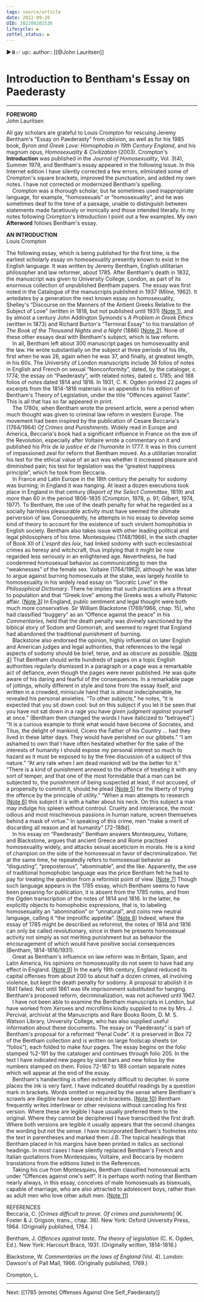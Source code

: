 ```yaml
---
tags: source/article
date: 2022-09-20
UID: 202209201536
lifecycle: ▶️
zettel_status: ▶️
---
```

▶️⏸️✅
up::
author:: [[@John Lauritsen]]
# Introduction to Bentham's Essay on Paederasty
---

**FOREWORD**  
John Lauritsen

All gay scholars are grateful to Louis Crompton for rescuing Jeremy Bentham's “Essay on Paederasty” from oblivion, as well as for his 1985 book, _Byron and Greek Love: Homophobia in 19th Century England_, and his magnum opus, _Homosexuality & Civilization_ (2003). Crompton's **Introduction** was published in the _Journal of Homosexuality_, Vol. 3(4), Summer 1978, and Bentham's essay appeared in the following issue. In this Internet edition I have silently corrected a few errors, eliminated some of Crompton's square brackets, improved the punctuation, and added my own notes. I have not corrected or modernized Bentham's spelling.  
    Crompton was a thorough scholar, but he sometimes used inappropriate language, for example, “homosexuals” or “homosexuality”, and he was sometimes deaf to the tone of a passage, unable to distinguish between statements made facetiously or ironically and those intended literally. In my notes following Crompton's Introduction I point out a few examples. My own **Afterword** follows Bentham's essay.

**AN INTRODUCTION**  
Louis Crompton

The following essay, which is being published for the first time, is the earliest scholarly essay on homosexuality presently known to exist in the English language. It was written by Jeremy Bentham, English utilitarian philosopher and law reformer, about 1785. After Bentham's death in 1832, the manuscript was given to University College, London, as part of its enormous collection of unpublished Bentham papers. The essay was first noted in the Catalogue of the manuscripts published in 1937 (Milne, 1962). It antedates by a generation the next known essay on homosexuality, Shelley's “Discourse on the Manners of the Antient Greeks Relative to the Subject of Love” (written in 1818, but not published until 1931) \[[Note 1](https://paganpressbooks.com/jpl/JB-INTRO.HTM#note1)\], and by almost a century John Addington Symonds's _A Problem in Greek Ethics_ (written in 1873) and Richard Burton's “Terminal Essay” to his translation of _The Book of the Thousand Nights and a Night_ (1886) \[[Note 2](https://paganpressbooks.com/jpl/JB-INTRO.HTM#note2)\]. None of these other essays deal with Bentham's subject, which is law reform.  
    In all, Bentham left about 300 manuscript pages on homosexuality and the law. He wrote substantially on the subject at three periods of his life, first when he was 26, again when he was 37, and finally, at greatest length, in his 60s. The University of London manuscripts include 36 folios of notes in English and French on sexual “Nonconformity”, dated, by the cataloger, c. 1774; the essay on “Paederasty”, with related notes, dated c. 1785; and 188 folios of notes dated 1814 and 1816. In 1931, C. K. Ogden printed 22 pages of excerpts from the 1814-1816 materials in an appendix to his edition of Bentham's Theory of Legislation, under the title “Offences against Taste”. This is all that has so far appeared in print.  
    The 1780s, when Bentham wrote the present article, were a period when much thought was given to criminal law reform in western Europe. The movement had been inspired by the publication of Cesare Beccaria's (1764/1964) _Of Crimes and Punishments_. Widely read in Europe and America, Beccaria's book had a significant influence in France on the eve of the Revolution, especially after Voltaire wrote a commentary on it and published his _Prix de la justice et de l'humanite_ in 1777. It was in this current of impassioned zeal for reform that Bentham moved. As a utilitarian moralist his test for the ethical value of an act was whether it increased pleasure and diminished pain; his test for legislation was the “greatest happiness principle”, which he took from Beccaria.  
    In France and Latin Europe in the 18th century the penalty for sodomy was burning; in England it was hanging. At least a dozen executions took place in England in that century (_Report of the Select Committee_, 1819) and more than 60 in the period 1806-1835 (Crompton, 1978, p. 91; Gilbert, 1974, 1977). To Bentham, the use of the death penalty for what he regarded as a socially harmless pleasurable activity must have seemed the ultimate perversion of law. Consequently, he attempts in his essay to develop some kind of theory to account for the existence of such virulent homophobia in English society. Bentham also takes issue with other leading political and legal philosophers of his time. Montesquieu (1748/1966), in the sixth chapter of Book XII of _L'esprit des loix_, had linked sodomy with such ecclesiastical crimes as heresy and witchcraft, thus implying that it might be now regarded less seriously in an enlightened age. Nevertheless, he had condemned homosexual behavior as communicating to men the “weaknesses” of the female sex. Voltaire (1764/1962), although he was later to argue against burning homosexuals at the stake, was largely hostile to homosexuality in his widely read essay on “Socratic Love” in the _Philosophical Dictionary_. There he implies that such practices are a threat to population and that “Greek love” among the Greeks was a wholly Platonic affair. \[[Note 3](https://paganpressbooks.com/jpl/JB-INTRO.HTM#note3)\] In England, public sentiment and legal thought were both much more conservative. Sir William Blackstone (1769/1966, chap. 15), who had classified “buggery” as an “Offence against the peace” in his _Commentaries_, held that the death penalty was divinely sanctioned by the biblical story of Sodom and Gomorrah, and seemed to regret that England had abandoned the traditional punishment of burning.  
    Blackstone also endorsed the opinion, highly influential on later English and American judges and legal authorities, that references to the legal aspects of sodomy should be brief, terse, and as obscure as possible. \[[Note 4](https://paganpressbooks.com/jpl/JB-INTRO.HTM#note4)\] That Bentham should write hundreds of pages on a topic English authorities regularly dismissed in a paragraph or a page was a remarkable act of defiance, even though the pages were never published. He was quite aware of his daring and fearful of the consequences. In a remarkable page of jottings, wholly different in style and tone from the essay itself, and written in a crowded, miniscule hand that is almost indecipherable, he revealed his personal anxieties. “To other subjects,” he notes, “it is expected that you sit down cool: but on this subject if you let it be seen that you have not sat down in a rage you have _given judgment against_ yourself at once.” (Bentham then changed the words I have italicized to “betrayed”.) “It is a curious example to think what would have become of Socrates, and Titus, the delight of mankind, Cicero the Father of his Country ... had they lived in these latter days. They would have perished on our gibbets.” “I am ashamed to own that I have often hesitated whether for the sake of the interests of humanity I should expose my personal interest so much to hazard as it must be exposed to by the free discussion of a subject of this nature.” “At any rate when I am dead mankind will be the better for it.” “There is a kind of punishment annexed to the offence of treating it with any sort of temper, and that one of the most formidable that a man can be subjected to, the punishment of being suspected at least, if not accused, of a propensity to committ it, should he plead \[[Note 5](https://paganpressbooks.com/jpl/JB-INTRO.HTM#note5)\] for the liberty of trying the offence by the principle of utility.” “When a man attempts to research \[[Note 6](https://paganpressbooks.com/jpl/JB-INTRO.HTM#note6)\] this subject it is with a halter about his neck. On this subject a man may indulge his spleen without controul. Cruelty and intolerance, the most odious and most mischievous passions in human nature, screen themselves behind a mask of virtue.” In speaking of this crime, men “make a merit of discarding all reason and all humanity” \[72-188d\].  
    In his essay on “Paederasty” Bentham answers Montesquieu, Voltaire, and Blackstone, argues that ancient Greece and Rome practised homosexuality widely, and attacks sexual asceticism in morals. He is a kind of champion on the side of the homosexual in favor of decriminalization. Yet at the same time, he repeatedly refers to homosexual behavior as “disgusting”, “preposterous”, “abominable”, and the like. Apparently, the use of traditional homophobic language was the price Bentham felt he had to pay for treating the question from a reformist point of view. \[[Note 7](https://paganpressbooks.com/jpl/JB-INTRO.HTM#note7)\] Though such language appears in the 1785 essay, which Bentham seems to have been preparing for publication, it is absent from the 1785 notes, and from the Ogden transcription of the notes of 1814 and 1816. In the latter, he explicitly objects to homophobic expressions, that is, to labeling homosexuality an “abomination” or “unnatural”, and coins new neutral language, calling it “the improlific appetite”. \[[Note 8](https://paganpressbooks.com/jpl/JB-INTRO.HTM#note8)\] Indeed, where the essay of 1785 might be described as reformist, the notes of 1814 and 1816 can only be called revolutionary, since in them he presents homosexual activity not simply as not meriting punishment but as behavior the encouragement of which would have positive social consequences (Bentham, 1814-1816/1931).  
    Great as Bentham's influence on law reform was in Britain, Spain, and Latin America, his opinions on homosexuality do not seem to have had any effect in England. \[[Note 9](https://paganpressbooks.com/jpl/JB-INTRO.HTM#note9)\] In the early 19th century, England reduced its capital offenses from about 200 to about half a dozen crimes, all involving violence, but kept the death penalty for sodomy. A proposal to abolish it in 1841 failed. Not until 1861 was life imprisonment substituted for hanging. Bentham's proposed reform, decriminalization, was not achieved until 1967.  
    I have not been able to examine the Bentham manuscripts in London, but have worked from Xeroxes and microfilms kindly supplied to me by Mrs. J. Percival, archivist at the Manuscripts and Rare Books Room, D. M. S. Watson Library, University College, who has also supplied useful information about these documents. The essay on “Paederasty” is part of Bentham's proposal for a reformed “Penal Code”. It is preserved in Box 72 of the Bentham collection and is written on large foolscap sheets (or “folios”), each folded to make four pages. The essay begins on the folio stamped %2-191 by the cataloger and continues through folio 205. In the text I have indicated new pages by slant bars and new folios by the numbers stamped on them. Folios 72-187 to 189 contain separate notes which will appear at the end of the essay.  
    Bentham's handwriting is often extremely difficult to decipher. In some places the ink is very faint. I have indicated doubtful readings by a question mark in brackets. Words omitted or required by the sense where Bentham's scrawls are illegible have been placed in brackets. \[[Note 10](https://paganpressbooks.com/jpl/JB-INTRO.HTM#note10)\] Bentham frequently writes interlinear or other revisions without canceling his first version. Where these are legible I have usually preferred them to the original. Where they cannot be deciphered I have transcribed the first draft. Where both versions are legible it usually appears that the second changes the wording but not the sense. I have incorporated Bentham's footnotes into the text in parentheses and marked them J.B. The topical headings that Bentham placed in his margins have been printed in italics as sectional headings. In most cases I have silently replaced Bentham's French and Italian quotations from Montesquieu, Voltaire, and Beccaria by modern translations from the editions listed in the References.  
    Taking his cue from Montesquieu, Bentham classified homosexual acts under “Offences against one's self”. It is perhaps worth noting that Bentham nearly always, in this essay, conceives of male homosexuals as bisexuals, capable of marriage, who are also attracted to adolescent boys, rather than as adult men who love other adult men. \[[Note 11](https://paganpressbooks.com/jpl/JB-INTRO.HTM#note11)\]

REFERENCES  
Beccaria, C. \[_Crimes difficult to prove. Of crimes and punishments_\] (K. Foster & J. Grigson, trans., chap. 36). New York: Oxford University Press, 1964. (Originally published, 1764. )

Bentham, J. _Offences against taste. The theory of legislation_ (C. K. Ogden, Ed.). New York: Harcourt Brace, 1931. (Originally written, 1814-1816.)

Blackstone, W. _Commentaries on the laws of England_ (Vol. 4). London: Dawson's of Pall Mall, 1966. (Originally published, 1769.)

Crompton, L.

---
Next: [[1785 (emote) Offenses Against One Self_Paederasty]]